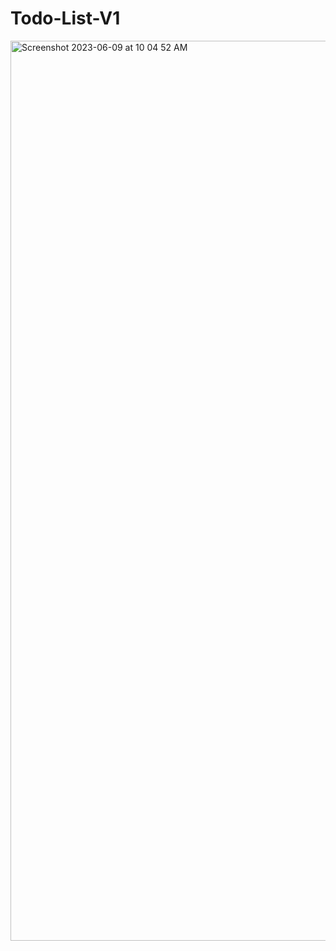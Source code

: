 # Todo-List-V1

<img width="1440" alt="Screenshot 2023-06-09 at 10 04 52 AM" src="https://github.com/kushal-022/Todo-List-V1/assets/105519854/3668a50f-f431-4685-9d6e-ca450d9ab9f2">
